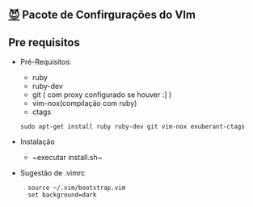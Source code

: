 [:smiling_imp:](https://github.com/rafaelnery "Me") Pacote de Confirgurações do VIm
---
Pre requisitos
---

- Pré-Requisitos: 
  - ruby
  - ruby-dev
  - git ( com proxy configurado se houver :] )
  - vim-nox(compilação com ruby)
  - ctags

  ```shell
  sudo apt-get install ruby ruby-dev git vim-nox exuberant-ctags
  ```
- Instalação
  - ~executar install.sh~

- Sugestão de .vimrc
  ```viml
    source ~/.vim/bootstrap.vim
    set background=dark
  ```

